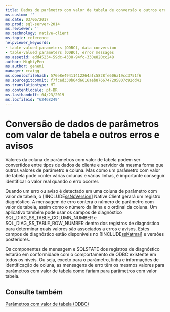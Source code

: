 ```yaml
---
title: Dados de parâmetro com valor de tabela de conversão e outros erros e avisos | Microsoft Docs
ms.custom: ''
ms.date: 03/06/2017
ms.prod: sql-server-2014
ms.reviewer: ''
ms.technology: native-client
ms.topic: reference
helpviewer_keywords:
- table-valued parameters (ODBC), data conversion
- table-valued parameters (ODBC), error messages
ms.assetid: edd45234-59dc-4338-94fc-330e820cc248
author: MightyPen
ms.author: genemi
manager: craigg
ms.openlocfilehash: 576e8e49411412264afc5828fe606a19cc3751f6
ms.sourcegitcommit: f7fced330b64d6616aeb8766747295807c92dd41
ms.translationtype: MT
ms.contentlocale: pt-BR
ms.lasthandoff: 04/23/2019
ms.locfileid: "62468249"
---
```

# <a name="table-valued-parameter-data-conversion-and-other-errors-and-warnings"></a>Conversão de dados de parâmetros com valor de tabela e outros erros e avisos
  Valores da coluna de parâmetros com valor de tabela podem ser convertidos entre tipos de dados de cliente e servidor da mesma forma que outros valores de parâmetro e coluna. Mas como um parâmetro com valor de tabela pode conter várias colunas e várias linhas, é importante conseguir identificar o valor real quando o erro ocorrer.  
  
 Quando um erro ou aviso é detectado em uma coluna de parâmetro com valor de tabela, o [!INCLUDE[ssNoVersion](../../includes/ssnoversion-md.md)] Native Client gerará um registro diagnóstico. A mensagem de erro conterá o número de parâmetro com valor de tabela, assim como o número da linha e o ordinal da coluna. Um aplicativo também pode usar os campos de diagnóstico SQL_DIAG_SS_TABLE_COLUMN_NUMBER e SQL_DIAG_SS_TABLE_ROW_NUMBER dentro dos registros de diagnóstico para determinar quais valores são associados a erros e avisos. Estes campos de diagnóstico estão disponíveis no [!INCLUDE[ssKatmai](../../includes/sskatmai-md.md)] e versões posteriores.  
  
 Os componentes de mensagem e SQLSTATE dos registros de diagnóstico estarão em conformidade com o comportamento de ODBC existente em todos os níveis. Ou seja, exceto para o parâmetro, linha e informações de identificação de coluna, as mensagens de erro têm os mesmos valores para parâmetros com valor de tabela como fariam para parâmetros com valor tabela.  
  
## <a name="see-also"></a>Consulte também  
 [Parâmetros com valor de tabela &#40;ODBC&#41;](table-valued-parameters-odbc.md)  
  
  
